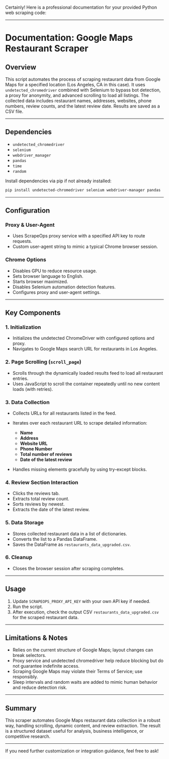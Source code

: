 Certainly! Here is a professional documentation for your provided Python web scraping code:

---

# Documentation: Google Maps Restaurant Scraper

## Overview

This script automates the process of scraping restaurant data from Google Maps for a specified location (Los Angeles, CA in this case). It uses `undetected_chromedriver` combined with Selenium to bypass bot detection, a proxy for anonymity, and advanced scrolling to load all listings. The collected data includes restaurant names, addresses, websites, phone numbers, review counts, and the latest review date. Results are saved as a CSV file.

---

## Dependencies

* `undetected_chromedriver`
* `selenium`
* `webdriver_manager`
* `pandas`
* `time`
* `random`

Install dependencies via pip if not already installed:

```bash
pip install undetected-chromedriver selenium webdriver-manager pandas
```

---

## Configuration

### Proxy & User-Agent

* Uses ScrapeOps proxy service with a specified API key to route requests.
* Custom user-agent string to mimic a typical Chrome browser session.

### Chrome Options

* Disables GPU to reduce resource usage.
* Sets browser language to English.
* Starts browser maximized.
* Disables Selenium automation detection features.
* Configures proxy and user-agent settings.

---

## Key Components

### 1. Initialization

* Initializes the undetected ChromeDriver with configured options and proxy.
* Navigates to Google Maps search URL for restaurants in Los Angeles.

### 2. Page Scrolling (`scroll_page`)

* Scrolls through the dynamically loaded results feed to load all restaurant entries.
* Uses JavaScript to scroll the container repeatedly until no new content loads (with retries).

### 3. Data Collection

* Collects URLs for all restaurants listed in the feed.

* Iterates over each restaurant URL to scrape detailed information:

  * **Name**
  * **Address**
  * **Website URL**
  * **Phone Number**
  * **Total number of reviews**
  * **Date of the latest review**

* Handles missing elements gracefully by using try-except blocks.

### 4. Review Section Interaction

* Clicks the reviews tab.
* Extracts total review count.
* Sorts reviews by newest.
* Extracts the date of the latest review.

### 5. Data Storage

* Stores collected restaurant data in a list of dictionaries.
* Converts the list to a Pandas DataFrame.
* Saves the DataFrame as `restaurants_data_upgraded.csv`.

### 6. Cleanup

* Closes the browser session after scraping completes.

---

## Usage

1. Update `SCRAPEOPS_PROXY_API_KEY` with your own API key if needed.
2. Run the script.
3. After execution, check the output CSV `restaurants_data_upgraded.csv` for the scraped restaurant data.

---

## Limitations & Notes

* Relies on the current structure of Google Maps; layout changes can break selectors.
* Proxy service and undetected chromedriver help reduce blocking but do not guarantee indefinite access.
* Scraping Google Maps may violate their Terms of Service; use responsibly.
* Sleep intervals and random waits are added to mimic human behavior and reduce detection risk.

---

## Summary

This scraper automates Google Maps restaurant data collection in a robust way, handling scrolling, dynamic content, and review extraction. The result is a structured dataset useful for analysis, business intelligence, or competitive research.

---

If you need further customization or integration guidance, feel free to ask!

